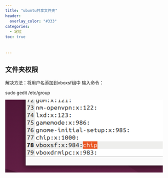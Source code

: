 ```yaml
---
title: "ubuntu共享文件夹"
header:
  overlay_color: "#333"
categories: 
  - 定位
toc: true


---
```




## 文件夹权限

解决方法：将用户名添加到vboxsf组中
输入命令：

sudo gedit /etc/group

![](./pictures/image-20250729202855152.png)